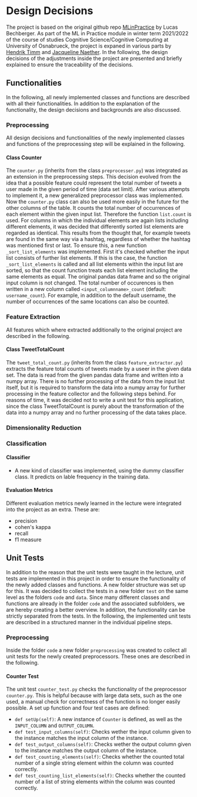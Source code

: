 # Design Decisions
The project is based on the original github repo [MLinPractice](https://github.com/lbechberger/MLinPractice) by Lucas Bechberger. As part of the ML in Practice module in winter term 2021/2022 of the course of studies Cognitive Science/Cognitive Computing at University of Osnabrueck, the project is expaned in various parts by [Hendrik Timm](https://github.com/sweedp) and [Jacqueline Naether](https://github.com/jackylinelein). In the following, the design decisions of the adjustments inside the project are presented and briefly explained to ensure the traceability of the decisions.

## Functionalities
In the following, all newly implemented classes and functions are described with all their functionalities. 
In addition to the explanation of the functionality, the design decisions and backgrounds are also discussed.

### Preprocessing
All design decisions and functionalities of the newly implemented classes and functions of the preprocessing step will be explained in the following.
#### Class Counter
The `counter.py` (inherits from the class `preprocesser.py`) was integrated as an extension in the preprocessing steps. 
This decision evolved from the idea that a possible feature could represent the total number of tweets a user made in the given period of time (data set limit).
After various attempts to implement it, a new generalized preprocessor class was implemented. 
Now the `counter.py` class can also be used more easily in the future for the other columns of the table. 
It counts the total number of occurrences of each element within the given input list. Therefore the function `list.count` is used. 
For columns in which the individual elements are again lists including different elements, it was decided that differently sorted list elements are regarded as identical. 
This results from the thought that, for example tweets are found in the same way via a hashtag, regardless of whether the hashtag was mentioned first or last. 
To ensure this, a new function `_sort_list_elements` was implemented. First it's checked whether the input list consists of further list elements. 
If this is the case, the function `_sort_list_elements` is called and all list elements within the input list are sorted, 
so that the count function treats each list element including the same elements as equal. 
The original pandas data frame and so the original input column is not changed. 
The total number of occurences is then written in a new column called `<input_columnname>_count` (default: `username_count`). 
For example, in addition to the default username, the number of occurrences of the same locations can also be counted.

### Feature Extraction
All features which where extracted additionally to the original project are described in the following.
#### Class TweetTotalCount
The `tweet_total_count.py` (inherits from the class `feature_extractor.py`) extracts the feature total counts of tweets made by a useer in the given data set.
The data is read from the given pandas data frame and written into a numpy array. 
There is no further processing of the data from the input list itself, but it is required to transform the data into a numpy array 
for further processing in the feature collector and the following steps behind. 
For reasons of time, it was decided not to write a unit test for this application, 
since the class TweetTotalCount is purely about the transformation of the data into a numpy array and no further processing of the data takes place.

### Dimensionality Reduction

### Classification

#### Classifier
- A new kind of classifier was implemented, using the dummy classifier class. It predicts on lable frequency in the training data.

#### Evaluation Metrics
Different evaluation metrics newly learned in the lecture were integrated into the project as an extra. These are:
- precision
- cohen's kappa
- recall
- f1 measure

## Unit Tests
In addition to the reason that the unit tests were taught in the lecture, unit tests are implemented in this project in order to ensure the functionality of the newly added classes and functions.
A new folder structure was set up for this. 
It was decided to collect the tests in a new folder `test` on the same level as the folders `code` and `data`.
Since many different classes and functions are already in the folder `code` and the associated subfolders, we are hereby creating a better overview.
In addition, the functionality can be strictly separated from the tests.
In the following, the implemented unit tests are described in a structured manner in the individual pipeline steps.

### Preprocessing
Inside the folder `code` a new folder `preprocessing` was created to collect all unit tests for the newly created preprocessors.
These ones are described in the following.

#### Counter Test
The unit test `counter_test.py` checks the functionality of the preprocessor `counter.py`.
This is helpful because with large data sets, such as the one used, a manual check for correctness of the function is no longer easily possible.
A set up function and four test cases are defined:
- `def setUp(self)`: A new instance of `Counter` is defined, as well as the `INPUT_COLUMN` and `OUTPUT_COLUMN`.
- `def test_input_columns(self)`: Checks wether the input column given to the instance matches the input column of the instance.
- `def test_output_columns(self)`: Checks wether the output column given to the instance matches the output column of the instance.
- `def test_counting_elements(self)`: Checks whether the counted total number of a single string element within the column was counted correctly.
- `def test_counting_list_elements(self)`: Checks whether the counted number of a list of string elements within the column was counted correctly.